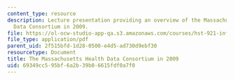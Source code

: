 ```yaml
---
content_type: resource
description: Lecture presentation providing an overview of the Massachusetts Health
  Data Consortium in 2009.
file: https://ol-ocw-studio-app-qa.s3.amazonaws.com/courses/hst-921-information-technology-in-the-health-care-system-of-the-future-spring-2009/69349cc595bf6a2b39b06615fdf0a7f0_MITHST_921S09_lec02_schnei.pdf
file_type: application/pdf
parent_uid: 2f515bfd-1d28-0500-e4d5-ad730d9ebf30
resourcetype: Document
title: The Massachusetts Health Data Consortium in 2009
uid: 69349cc5-95bf-6a2b-39b0-6615fdf0a7f0
---
```

